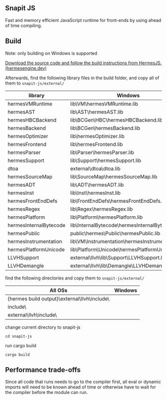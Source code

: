 ## Snapit JS

Fast and memory efficient JavaScript runtime for front-ends by using ahead of time compiling.

## Build
Note: only building on Windows is supported

[Download the source code and follow the build instructions from HermesJS. (hermesengine.dev)](https://hermesengine.dev/docs/building-and-running/)

Afterwards, find the following library files in the build folder, and copy all of them to ``snapit-js/external/``

library |   Windows
-----   |   -----
hermesVMRuntime |   lib\VM\hermesVMRuntime.lib
hermesAST   |   lib\AST\hermesAST.lib
hermesHBCBackend    |   lib\BCGen\HBC\hermesHBCBackend.lib
hermesBackend   |   lib\BCGen\hermesBackend.lib
hermesOptimizer |   lib\hermesOptimizer.lib
hermesFrontend  |   lib\hermesFrontend.lib
hermesParser    |   lib\Parser\hermesParser.lib
hermesSupport   |   lib\Support\hermesSupport.lib
dtoa    |   external\dtoa\dtoa.lib
hermesSourceMap |   lib\SourceMap\hermesSourceMap.lib
hermesADT   |   lib\ADT\hermesADT.lib
hermesInst  |   lib\Inst\hermesInst.lib
hermesFrontEndDefs  |   lib\FrontEndDefs\hermesFrontEndDefs.lib
hermesRegex |   lib\Regex\hermesRegex.lib
hermesPlatform  |   lib\Platform\hermesPlatform.lib
hermesInternalBytecode  |   lib\InternalBytecode\hermesInternalBytecode.lib
hermesPublic    |   public\hermes\Public\hermesPublic.lib
hermesInstrumentation   |   lib\VM\Instrumentation\hermesInstrumentation.lib
hermesPlatformUnicode   |   lib\Platform\Unicode\hermesPlatformUnicode.lib
LLVHSupport |   external\llvh\lib\Support\LLVHSupport.lib
LLVHDemangle    |    external\llvh\lib\Demangle\LLVHDemangle.lib

find the following directories and copy them to ``snapit-js/external/``

All OSs |   Windows |
----    |   ----
{hermes build output}\external\llvh\include\   |   
include\ |  
external\llvh\include\  |    

change current directory to snapit-js

```shell
cd snapit-js
```

run cargo build
```
cargo build
```

## Performance trade-offs

Since all code that runs needs to go to the compiler first, all eval or dynamic imports will need to be known ahead of time or otherwise have to wait for the compiler before the module can run.